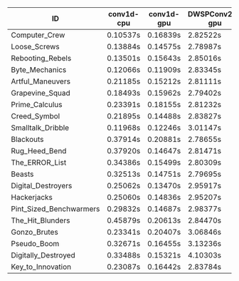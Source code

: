 |ID|conv1d-cpu|conv1d-gpu|DWSPConv2D-gpu|gemm-gpu|avg|
|-|-|-|-|-|-|
|Computer_Crew|0.10537s|0.16839s|2.82522s|1.67788s|1.19421s|
|Loose_Screws|0.13884s|0.14575s|2.78987s|1.73766s|1.20303s|
|Rebooting_Rebels|0.13501s|0.15643s|2.85016s|1.67748s|1.20477s|
|Byte_Mechanics|0.12066s|0.11909s|2.83345s|1.75177s|1.20624s|
|Artful_Maneuvers|0.21185s|0.15212s|2.81111s|1.67038s|1.21137s|
|Grapevine_Squad|0.18493s|0.15962s|2.79402s|1.75774s|1.22408s|
|Prime_Calculus|0.23391s|0.18155s|2.81232s|1.68785s|1.22891s|
|Creed_Symbol|0.21895s|0.14488s|2.83827s|1.74006s|1.23554s|
|Smalltalk_Dribble|0.11968s|0.12246s|3.01147s|1.76156s|1.25379s|
|Blackouts|0.37914s|0.20881s|2.78655s|1.67259s|1.26177s|
|Rug_Heed_Bend|0.37920s|0.14647s|2.81471s|1.82188s|1.29056s|
|The_ERROR_List|0.34386s|0.15499s|2.80309s|1.86813s|1.29252s|
|Beasts|0.32513s|0.14751s|2.79695s|1.91110s|1.29517s|
|Digital_Destroyers|0.25062s|0.13470s|2.95917s|1.87827s|1.30569s|
|Hackerjacks|0.25060s|0.14836s|2.95207s|1.91775s|1.31719s|
|Pint_Sized_Benchwarmers|0.29832s|0.14687s|2.98377s|1.87638s|1.32633s|
|The_Hit_Blunders|0.45879s|0.20613s|2.84470s|1.88480s|1.34860s|
|Gonzo_Brutes|0.23341s|0.20407s|3.06846s|1.92161s|1.35689s|
|Pseudo_Boom|0.32671s|0.16455s|3.13236s|1.94532s|1.39224s|
|Digitally_Destroyed|0.33488s|0.15321s|4.10303s|2.47703s|1.76704s|
|Key_to_Innovation|0.23087s|0.16442s|2.83784s|infs|infs|

